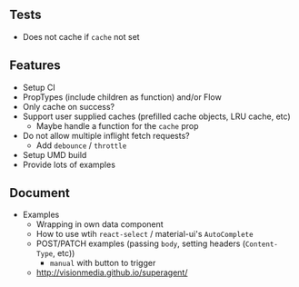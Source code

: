 ## Tests
- Does not cache if `cache` not set

## Features
- Setup CI
- PropTypes (include children as function) and/or Flow
- Only cache on success?
- Support user supplied caches (prefilled cache objects, LRU cache, etc)
  - Maybe handle a function for the `cache` prop
- Do not allow multiple inflight fetch requests?
  - Add `debounce` / `throttle`
- Setup UMD build
- Provide lots of examples


## Document
- Examples
  - Wrapping <Fetch /> in own data component
  - How to use wtih `react-select` / material-ui's `AutoComplete`
  - POST/PATCH examples (passing `body`, setting headers (`Content-Type`, etc))
    - `manual` with button to trigger
  - http://visionmedia.github.io/superagent/